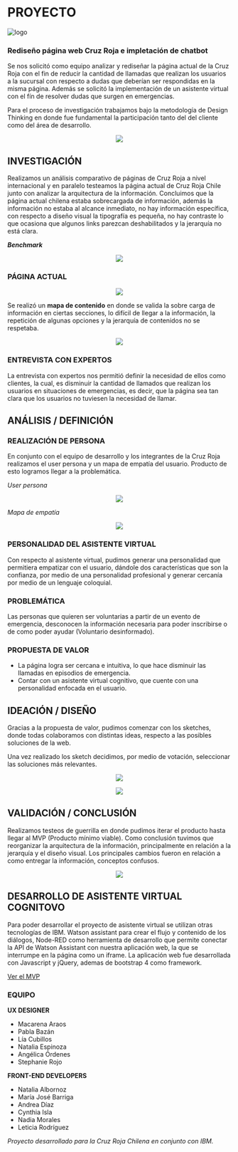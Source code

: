 # PROYECTO 
![logo](https://macaraos.github.io/Proyecto-Cruz-Roja/img/cruz-roja-chilena.png)

### Rediseño página web Cruz Roja e impletación de chatbot

Se nos solicitó como equipo analizar y rediseñar la página actual de la Cruz Roja con el fin de reducir la cantidad de llamadas que realizan los usuarios a la sucursal con respecto a dudas que deberían ser respondidas en la misma página. Además se solicitó la implementación de un asistente virtual con el fín de resolver dudas que surgen en emergencias.

Para el proceso de investigación trabajamos bajo la metodología de Design Thinking en donde fue fundamental la participación tanto del del cliente como del área de desarrollo.

<p align="center">
<img src="https://macaraos.github.io/Proyecto-Cruz-Roja/img/metodologia.png" 
</p>
  
## INVESTIGACIÓN

Realizamos un análisis comparativo de páginas de Cruz Roja a nivel internacional y en paralelo testeamos la página actual de Cruz Roja Chile junto con analizar la arquitectura de la información. Concluimos que la página actual chilena estaba sobrecargada de información, además la información no estaba al alcance inmediato, no hay información específica, con respecto a diseño visual la tipografía es pequeña, no hay contraste lo que ocasiona que algunos links parezcan deshabilitados y la jerarquía no está clara.

_**Benchmark**_

<p align="center">
<img src="https://macaraos.github.io/Proyecto-Cruz-Roja/img/benchmark.PNG"
</p>
  
### PÁGINA ACTUAL

<p align="center">
<img src="https://macaraos.github.io/Proyecto-Cruz-Roja/img/actual.png"
</p>
  
Se realizó un **mapa de contenido** en donde se valida la sobre carga de información en ciertas secciones, lo difícil de llegar a la información, la repetición de algunas opciones y la jerarquía de contenidos no se respetaba.

<p align="center">
<img src="https://macaraos.github.io/Proyecto-Cruz-Roja/img/mapacontenido.jpg"
</p>
  
### ENTREVISTA CON EXPERTOS

La entrevista con expertos nos permitió definir la necesidad de ellos como clientes, la cual, es disminuir la cantidad de llamados que realizan los usuarios en situaciones de emergencias, es decir, que la página sea tan clara que los usuarios no tuviesen la necesidad de llamar.

## ANÁLISIS / DEFINICIÓN

### REALIZACIÓN DE PERSONA

En conjunto con el equipo de desarrollo y los integrantes de la Cruz Roja realizamos el user persona y un mapa de empatía del usuario. Producto de esto logramos llegar a la problemática.

_User persona_
<p align="center">
<img src="https://macaraos.github.io/Proyecto-Cruz-Roja/img/persona.jpg"
</p>
  
_Mapa de empatía_
<p align="center">
<img src="https://macaraos.github.io/Proyecto-Cruz-Roja/img/mapaempatia.jpg"
</p>
  
### PERSONALIDAD DEL ASISTENTE VIRTUAL

Con respecto al asistente virtual, pudimos generar una personalidad que permitiera empatizar con el usuario, dándole dos características que son la confianza, por medio de una personalidad profesional y generar cercanía por medio de un lenguaje coloquial.

### PROBLEMÁTICA

Las personas que quieren ser voluntarias a partir de un evento de emergencia, desconocen la información necesaria para poder inscribirse o de como poder ayudar (Voluntario desinformado).

### PROPUESTA DE VALOR

- La página logra ser cercana e intuitiva, lo que hace disminuir las llamadas en episodios de emergencia.
- Contar con un asistente virtual cognitivo, que cuente con una personalidad enfocada en el usuario.

## IDEACIÓN / DISEÑO

Gracias a la propuesta de valor, pudimos comenzar con los sketches, donde todas colaboramos con distintas ideas, respecto a las posibles soluciones de la web.

Una vez realizado los sketch decidimos, por medio de votación, seleccionar las soluciones más relevantes.

<p align="center">
<img src="https://macaraos.github.io/Proyecto-Cruz-Roja/img/ideacion1.jpg"
</p>
<p align="center">
<img src="https://macaraos.github.io/Proyecto-Cruz-Roja/img/ideacion2.jpg"
</p>

## VALIDACIÓN / CONCLUSIÓN

Realizamos testeos de guerrilla en donde pudimos iterar el producto hasta llegar al MVP (Producto mínimo viable). Como conclusión tuvimos que reorganizar la arquitectura de la información, principalmente en relación a la jerarquía y el diseño visual. Los principales cambios fueron en relación a como entregar la información, conceptos confusos.

<p align="center">
<img src="https://macaraos.github.io/Proyecto-Cruz-Roja/img/mvp.jpg"
</p>
  
## DESARROLLO DE ASISTENTE VIRTUAL COGNITOVO

Para poder desarrollar el proyecto de asistente virtual se utilizan otras tecnologías de IBM. Watson assistant para crear el flujo y contenido de los diálogos, Node-RED como herramienta de desarrollo que permite conectar la API de Watson Assistant con nuestra aplicación web, la que se interrumpe en la página como un iframe. La aplicación web fue desarrollada con Javascript y jQuery, ademas de bootstrap 4 como framework.


[Ver el MVP](https://marvelapp.com/cc9ifee/screen/40642655)


### EQUIPO
**UX DESIGNER**
- Macarena Araos
- Pabla Bazán
- Lía Cubillos
- Natalia Espinoza
- Angélica Órdenes
- Stephanie Rojo

**FRONT-END DEVELOPERS**
- Natalia Albornoz
- María José Barriga
- Andrea Díaz
- Cynthia Isla
- Nadia Morales
- Leticia Rodríguez


_Proyecto desarrollado para la Cruz Roja Chilena en conjunto con IBM._
